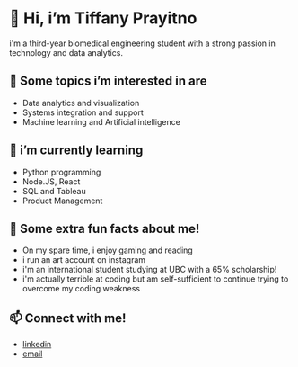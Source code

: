 # 👋 Hi, i’m Tiffany Prayitno

i'm a third-year biomedical engineering student with a strong passion in technology and data analytics.

## 👀 Some topics i’m interested in are
* Data analytics and visualization
* Systems integration and support
* Machine learning and Artificial intelligence

## 🌱 i’m currently learning
* Python programming
* Node.JS, React
* SQL and Tableau
* Product Management

## 💞️ Some extra fun facts about me!
* On my spare time, i enjoy gaming and reading
* i run an art account on instagram
* i'm an international student studying at UBC with a 65% scholarship!
* i'm actually terrible at coding but am self-sufficient to continue trying to overcome my coding weakness

## 📫 Connect with me!
* [linkedin](https://www.linkedin.com/in/tiffany-prayitno)
* [email](mailto:tiffalth@student.ubc.ca?subject=[GitHub]%20Source%20Han%20Sans)

<!---
tiffalth/tiffalth is a ✨ special ✨ repository because its `README.md` (this file) appears on your GitHub profile.
You can click the Preview link to take a look at your changes.
--->
